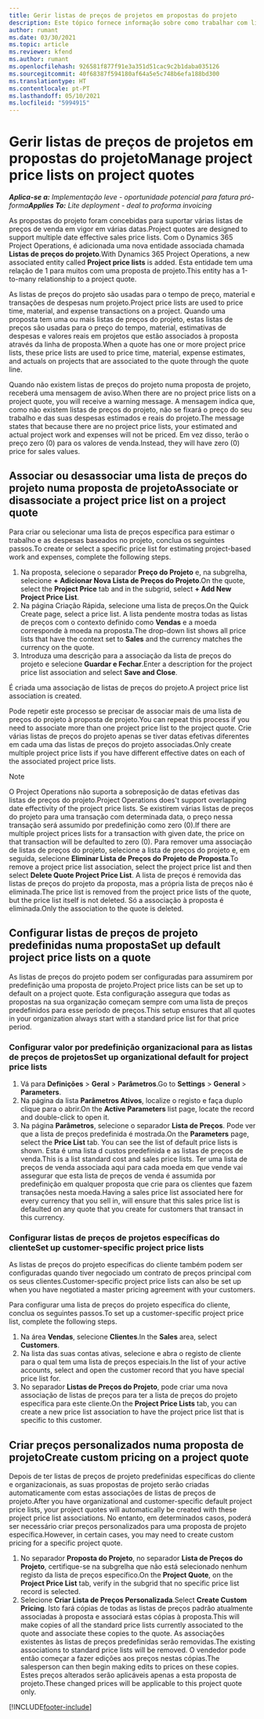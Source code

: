 ```yaml
---
title: Gerir listas de preços de projetos em propostas do projeto
description: Este tópico fornece informação sobre como trabalhar com listas de preços do projeto em propostas.
author: rumant
ms.date: 03/30/2021
ms.topic: article
ms.reviewer: kfend
ms.author: rumant
ms.openlocfilehash: 926581f877f91e3a351d51cac9c2b1daba035126
ms.sourcegitcommit: 40f68387f594180af64a5e5c748b6efa188bd300
ms.translationtype: HT
ms.contentlocale: pt-PT
ms.lasthandoff: 05/10/2021
ms.locfileid: "5994915"
---
```

# <a name="manage-project-price-lists-on-project-quotes"></a><span data-ttu-id="6bcbb-103">Gerir listas de preços de projetos em propostas do projeto</span><span class="sxs-lookup"><span data-stu-id="6bcbb-103">Manage project price lists on project quotes</span></span> 

<span data-ttu-id="6bcbb-104">_**Aplica-se a:** Implementação leve - oportunidade potencial para fatura pró-forma_</span><span class="sxs-lookup"><span data-stu-id="6bcbb-104">_**Applies To:** Lite deployment - deal to proforma invoicing_</span></span>

<span data-ttu-id="6bcbb-105">As propostas do projeto foram concebidas para suportar várias listas de preços de venda em vigor em várias datas.</span><span class="sxs-lookup"><span data-stu-id="6bcbb-105">Project quotes are designed to support multiple date effective sales price lists.</span></span> <span data-ttu-id="6bcbb-106">Com o Dynamics 365 Project Operations, é adicionada uma nova entidade associada chamada **Listas de preços do projeto**.</span><span class="sxs-lookup"><span data-stu-id="6bcbb-106">With Dynamics 365 Project Operations, a new associated entity called **Project price lists** is added.</span></span> <span data-ttu-id="6bcbb-107">Esta entidade tem uma relação de 1 para muitos com uma proposta de projeto.</span><span class="sxs-lookup"><span data-stu-id="6bcbb-107">This entity has a 1-to-many relationship to a project quote.</span></span>

<span data-ttu-id="6bcbb-108">As listas de preços do projeto são usadas para o tempo de preço, material e transações de despesas num projeto.</span><span class="sxs-lookup"><span data-stu-id="6bcbb-108">Project price lists are used to price time, material, and expense transactions on a project.</span></span> <span data-ttu-id="6bcbb-109">Quando uma proposta tem uma ou mais listas de preços do projeto, estas listas de preços são usadas para o preço do tempo, material, estimativas de despesas e valores reais em projetos que estão associados à proposta através da linha de proposta.</span><span class="sxs-lookup"><span data-stu-id="6bcbb-109">When a quote has one or more project price lists, these price lists are used to price time, material, expense estimates, and actuals on projects that are associated to the quote through the quote line.</span></span>

<span data-ttu-id="6bcbb-110">Quando não existem listas de preços do projeto numa proposta de projeto, receberá uma mensagem de aviso.</span><span class="sxs-lookup"><span data-stu-id="6bcbb-110">When there are no project price lists on a project quote, you will receive a warning message.</span></span> <span data-ttu-id="6bcbb-111">A mensagem indica que, como não existem listas de preços do projeto, não se fixará o preço do seu trabalho e das suas despesas estimados e reais do projeto.</span><span class="sxs-lookup"><span data-stu-id="6bcbb-111">The message states that because there are no project price lists, your estimated and actual project work and expenses will not be priced.</span></span> <span data-ttu-id="6bcbb-112">Em vez disso, terão o preço zero (0) para os valores de venda.</span><span class="sxs-lookup"><span data-stu-id="6bcbb-112">Instead, they will have zero (0) price for sales values.</span></span>

## <a name="associate-or-disassociate-a-project-price-list-on-a-project-quote"></a><span data-ttu-id="6bcbb-113">Associar ou desassociar uma lista de preços do projeto numa proposta de projeto</span><span class="sxs-lookup"><span data-stu-id="6bcbb-113">Associate or disassociate a project price list on a project quote</span></span>

<span data-ttu-id="6bcbb-114">Para criar ou selecionar uma lista de preços específica para estimar o trabalho e as despesas baseados no projeto, conclua os seguintes passos.</span><span class="sxs-lookup"><span data-stu-id="6bcbb-114">To create or select a specific price list for estimating project-based work and expenses, complete the following steps.</span></span>

1. <span data-ttu-id="6bcbb-115">Na proposta, selecione o separador **Preço do Projeto** e, na subgrelha, selecione **+ Adicionar Nova Lista de Preços do Projeto**.</span><span class="sxs-lookup"><span data-stu-id="6bcbb-115">On the quote, select the **Project Price** tab and in the subgrid, select **+ Add New Project Price List**.</span></span>
2. <span data-ttu-id="6bcbb-116">Na página Criação Rápida, selecione uma lista de preços.</span><span class="sxs-lookup"><span data-stu-id="6bcbb-116">On the Quick Create page, select a price list.</span></span> <span data-ttu-id="6bcbb-117">A lista pendente mostra todas as listas de preços com o contexto definido como **Vendas** e a moeda corresponde à moeda na proposta.</span><span class="sxs-lookup"><span data-stu-id="6bcbb-117">The drop-down list shows all price lists that have the context set to **Sales** and the currency matches the currency on the quote.</span></span>
4. <span data-ttu-id="6bcbb-118">Introduza uma descrição para a associação da lista de preços do projeto e selecione **Guardar e Fechar**.</span><span class="sxs-lookup"><span data-stu-id="6bcbb-118">Enter a description for the project price list association and select **Save and Close**.</span></span>

<span data-ttu-id="6bcbb-119">É criada uma associação de listas de preços do projeto.</span><span class="sxs-lookup"><span data-stu-id="6bcbb-119">A project price list association is created.</span></span>

<span data-ttu-id="6bcbb-120">Pode repetir este processo se precisar de associar mais de uma lista de preços do projeto à proposta de projeto.</span><span class="sxs-lookup"><span data-stu-id="6bcbb-120">You can repeat this process if you need to associate more than one project price list to the project quote.</span></span> <span data-ttu-id="6bcbb-121">Crie várias listas de preços do projeto apenas se tiver datas efetivas diferentes em cada uma das listas de preços do projeto associadas.</span><span class="sxs-lookup"><span data-stu-id="6bcbb-121">Only create multiple project price lists if you have different effective dates on each of the associated project price lists.</span></span>

> [!NOTE]
> <span data-ttu-id="6bcbb-122">O Project Operations não suporta a sobreposição de datas efetivas das listas de preços do projeto.</span><span class="sxs-lookup"><span data-stu-id="6bcbb-122">Project Operations does't support overlapping date effectivity of the project price lists.</span></span> <span data-ttu-id="6bcbb-123">Se existirem várias listas de preços do projeto para uma transação com determinada data, o preço nessa transação será assumido por predefinição como zero (0).</span><span class="sxs-lookup"><span data-stu-id="6bcbb-123">If there are multiple project prices lists for a transaction with given date, the price on that transaction will be defaulted to zero (0).</span></span>
<span data-ttu-id="6bcbb-124">Para remover uma associação de listas de preços do projeto, selecione a lista de preços do projeto e, em seguida, selecione **Eliminar Lista de Preços do Projeto de Proposta**.</span><span class="sxs-lookup"><span data-stu-id="6bcbb-124">To remove a project price list association, select the project price list and then select **Delete Quote Project Price List**.</span></span> <span data-ttu-id="6bcbb-125">A lista de preços é removida das listas de preços do projeto da proposta, mas a própria lista de preços não é eliminada.</span><span class="sxs-lookup"><span data-stu-id="6bcbb-125">The price list is removed from the project price lists of the quote, but the price list itself is not deleted.</span></span> <span data-ttu-id="6bcbb-126">Só a associação à proposta é eliminada.</span><span class="sxs-lookup"><span data-stu-id="6bcbb-126">Only the association to the quote is deleted.</span></span>

## <a name="set-up-default-project-price-lists-on-a-quote"></a><span data-ttu-id="6bcbb-127">Configurar listas de preços de projeto predefinidas numa proposta</span><span class="sxs-lookup"><span data-stu-id="6bcbb-127">Set up default project price lists on a quote</span></span>

<span data-ttu-id="6bcbb-128">As listas de preços do projeto podem ser configuradas para assumirem por predefinição uma proposta de projeto.</span><span class="sxs-lookup"><span data-stu-id="6bcbb-128">Project price lists can be set up to default on a project quote.</span></span> <span data-ttu-id="6bcbb-129">Esta configuração assegura que todas as propostas na sua organização começam sempre com uma lista de preços predefinidos para esse período de preços.</span><span class="sxs-lookup"><span data-stu-id="6bcbb-129">This setup ensures that all quotes in your organization always start with a standard price list for that price period.</span></span>

### <a name="set-up-organizational-default-for-project-price-lists"></a><span data-ttu-id="6bcbb-130">Configurar valor por predefinição organizacional para as listas de preços de projetos</span><span class="sxs-lookup"><span data-stu-id="6bcbb-130">Set up organizational default for project price lists</span></span>

1. <span data-ttu-id="6bcbb-131">Vá para **Definições** > **Geral** > **Parâmetros**.</span><span class="sxs-lookup"><span data-stu-id="6bcbb-131">Go to **Settings** > **General** > **Parameters**.</span></span>
2. <span data-ttu-id="6bcbb-132">Na página da lista **Parâmetros Ativos**, localize o registo e faça duplo clique para o abrir.</span><span class="sxs-lookup"><span data-stu-id="6bcbb-132">On the **Active Parameters** list page, locate the record and double-click to open it.</span></span> 
3. <span data-ttu-id="6bcbb-133">Na página **Parâmetros**, selecione o separador **Lista de Preços**. Pode ver que a lista de preços predefinida é mostrada.</span><span class="sxs-lookup"><span data-stu-id="6bcbb-133">On the **Parameters** page, select the **Price List** tab. You can see the list of default price lists is shown.</span></span> <span data-ttu-id="6bcbb-134">Esta é uma lista d custos predefinida e as listas de preços de venda.</span><span class="sxs-lookup"><span data-stu-id="6bcbb-134">This is a list standard cost and sales price lists.</span></span> <span data-ttu-id="6bcbb-135">Ter uma lista de preços de venda associada aqui para cada moeda em que vende vai assegurar que esta lista de preços de venda é assumida por predefinição em qualquer proposta que crie para os clientes que fazem transações nesta moeda.</span><span class="sxs-lookup"><span data-stu-id="6bcbb-135">Having a sales price list associated here for every currency that you sell in, will ensure that this sales price list is defaulted on any quote that you create for customers that transact in this currency.</span></span>

### <a name="set-up-customer-specific-project-price-lists"></a><span data-ttu-id="6bcbb-136">Configurar listas de preços de projetos específicas do cliente</span><span class="sxs-lookup"><span data-stu-id="6bcbb-136">Set up customer-specific project price lists</span></span>

<span data-ttu-id="6bcbb-137">As listas de preços do projeto específicas do cliente também podem ser configuradas quando tiver negociado um contrato de preços principal com os seus clientes.</span><span class="sxs-lookup"><span data-stu-id="6bcbb-137">Customer-specific project price lists can also be set up when you have negotiated a master pricing agreement with your customers.</span></span>

<span data-ttu-id="6bcbb-138">Para configurar uma lista de preços do projeto específica do cliente, conclua os seguintes passos.</span><span class="sxs-lookup"><span data-stu-id="6bcbb-138">To set up a customer-specific project price list, complete the following steps.</span></span>

1. <span data-ttu-id="6bcbb-139">Na área **Vendas**, selecione **Clientes**.</span><span class="sxs-lookup"><span data-stu-id="6bcbb-139">In the **Sales** area, select **Customers**.</span></span>
2. <span data-ttu-id="6bcbb-140">Na lista das suas contas ativas, selecione e abra o registo de cliente para o qual tem uma lista de preços especiais.</span><span class="sxs-lookup"><span data-stu-id="6bcbb-140">In the list of your active accounts, select and open the customer record that you have special price list for.</span></span>
3. <span data-ttu-id="6bcbb-141">No separador **Listas de Preços do Projeto**, pode criar uma nova associação de listas de preços para ter a lista de preços do projeto específica para este cliente.</span><span class="sxs-lookup"><span data-stu-id="6bcbb-141">On the **Project Price Lists** tab, you can create a new price list association to have the project price list that is specific to this customer.</span></span>

## <a name="create-custom-pricing-on-a-project-quote"></a><span data-ttu-id="6bcbb-142">Criar preços personalizados numa proposta de projeto</span><span class="sxs-lookup"><span data-stu-id="6bcbb-142">Create custom pricing on a project quote</span></span>

<span data-ttu-id="6bcbb-143">Depois de ter listas de preços de projeto predefinidas específicas do cliente e organizacionais, as suas propostas de projeto serão criadas automaticamente com estas associações de listas de preços de projeto.</span><span class="sxs-lookup"><span data-stu-id="6bcbb-143">After you have organizational and customer-specific default project price lists, your project quotes will automatically be created with these project price list associations.</span></span> <span data-ttu-id="6bcbb-144">No entanto, em determinados casos, poderá ser necessário criar preços personalizados para uma proposta de projeto específica.</span><span class="sxs-lookup"><span data-stu-id="6bcbb-144">However, in certain cases, you may need to create custom pricing for a specific project quote.</span></span> 

1. <span data-ttu-id="6bcbb-145">No separador **Proposta do Projeto**, no separador **Lista de Preços do Projeto**, certifique-se na subgrelha que não está selecionado nenhum registo da lista de preços específico.</span><span class="sxs-lookup"><span data-stu-id="6bcbb-145">On the **Project Quote**, on the **Project Price List** tab, verify in the subgrid that no specific price list record is selected.</span></span>
2. <span data-ttu-id="6bcbb-146">Selecione **Criar Lista de Preços Personalizada**.</span><span class="sxs-lookup"><span data-stu-id="6bcbb-146">Select **Create Custom Pricing**.</span></span> <span data-ttu-id="6bcbb-147">Isto fará cópias de todas as listas de preços padrão atualmente associadas à proposta e associará estas cópias à proposta.</span><span class="sxs-lookup"><span data-stu-id="6bcbb-147">This will make copies of all the standard price lists currently associated to the quote and associate these copies to the quote.</span></span> <span data-ttu-id="6bcbb-148">As associações existentes às listas de preços predefinidas serão removidas.</span><span class="sxs-lookup"><span data-stu-id="6bcbb-148">The existing associations to standard price lists will be removed.</span></span> <span data-ttu-id="6bcbb-149">O vendedor pode então começar a fazer edições aos preços nestas cópias.</span><span class="sxs-lookup"><span data-stu-id="6bcbb-149">The salesperson can then begin making edits to prices on these copies.</span></span> <span data-ttu-id="6bcbb-150">Estes preços alterados serão aplicáveis apenas a esta proposta de projeto.</span><span class="sxs-lookup"><span data-stu-id="6bcbb-150">These changed prices will be applicable to this project quote only.</span></span>


[!INCLUDE[footer-include](../../includes/footer-banner.md)]
